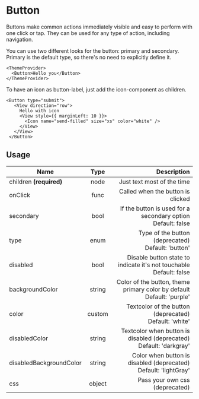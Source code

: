<!-- 
This is an auto-generated markdown. 
You can change it in "src/molecules/Button.jsx" and run build:docs to update this file.
-->
# Button
Buttons make common actions immediately visible and easy to perform with one
click or tap. They can be used for any type of action, including navigation.

You can use two different looks for the button: primary and
secondary. Primary is the default type, so there's no need to explicitly
define it.

```example
<ThemeProvider>
  <Button>Hello you</Button>
</ThemeProvider>
```

To have an icon as button-label, just add the icon-component as children.

```example
<Button type="submit">
   <View direction="row">
     Hello with icon
     <View style={{ marginLeft: 10 }}>
       <Icon name="send-filled" size="xs" color="white" />
     </View>
   </View>
 </Button>
```
## Usage
| Name        | Type           | Description  |
| ----------- |:--------------:| ------------:|
|children **(required)**|node|Just text most of the time
|onClick|func|Called when the button is clicked
|secondary|bool|If the button is used for a secondary option<br>Default: false
|type|enum|Type of the button (deprecated)<br>Default: 'button'
|disabled|bool|Disable button state to indicate it's not touchable<br>Default: false
|backgroundColor|string|Color of the button, theme primary color by default<br>Default: 'purple'
|color|custom|Textcolor of the button (deprecated)<br>Default: 'white'
|disabledColor|string|Textcolor when button is disabled (deprecated)<br>Default: 'darkgray'
|disabledBackgroundColor|string|Color when button is disabled (deprecated)<br>Default: 'lightGray'
|css|object|Pass your own css (deprecated)
